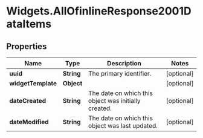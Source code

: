 # Widgets.AllOfinlineResponse2001DataItems

## Properties
Name | Type | Description | Notes
------------ | ------------- | ------------- | -------------
**uuid** | **String** | The primary identifier. | [optional] 
**widgetTemplate** | **Object** |  | [optional] 
**dateCreated** | **String** | The date on which this object was initially created. | [optional] 
**dateModified** | **String** | The date on which this object was last updated. | [optional] 
